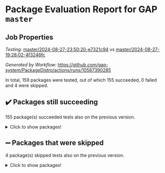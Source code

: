 # Package Evaluation Report for GAP `master`

## Job Properties

*Testing:* [master/2024-08-27-23:50:20-e7321c94](https://github.com/gap-system/PackageDistro/blob/data/reports/master/2024-08-27-23:50:20-e7321c94) vs [master/2024-08-27-19:28:02-4f3246fc](https://github.com/gap-system/PackageDistro/blob/data/reports/master/2024-08-27-19:28:02-4f3246fc)

*Generated by Workflow:* https://github.com/gap-system/PackageDistro/actions/runs/10587390285

In total, 159 packages were tested, out of which 155 succeeded, 0 failed and 4 were skipped.

## :heavy_check_mark: Packages still succeeding

155 package(s) succeeded tests also on the previous version.
<details><summary>Click to show packages!</summary>

- 4ti2interface 2023.02-04 [(success)](https://github.com/gap-system/PackageDistro/actions/runs/10587390285/job/29338235854)
- ace 5.6.2 [(success)](https://github.com/gap-system/PackageDistro/actions/runs/10587390285/job/29338235985)
- aclib 1.3.2 [(success)](https://github.com/gap-system/PackageDistro/actions/runs/10587390285/job/29338236106)
- agt 0.3.1 [(success)](https://github.com/gap-system/PackageDistro/actions/runs/10587390285/job/29338236236)
- alnuth 3.2.1 [(success)](https://github.com/gap-system/PackageDistro/actions/runs/10587390285/job/29338236379)
- anupq 3.3.0 [(success)](https://github.com/gap-system/PackageDistro/actions/runs/10587390285/job/29338236478)
- atlasrep 2.1.9 [(success)](https://github.com/gap-system/PackageDistro/actions/runs/10587390285/job/29338236635)
- autodoc 2023.06.19 [(success)](https://github.com/gap-system/PackageDistro/actions/runs/10587390285/job/29338236770)
- automata 1.15 [(success)](https://github.com/gap-system/PackageDistro/actions/runs/10587390285/job/29338236918)
- automgrp 1.3.2 [(success)](https://github.com/gap-system/PackageDistro/actions/runs/10587390285/job/29338237157)
- autpgrp 1.11 [(success)](https://github.com/gap-system/PackageDistro/actions/runs/10587390285/job/29338240264)
- cap 2024.08-05 [(success)](https://github.com/gap-system/PackageDistro/actions/runs/10587390285/job/29338240691)
- caratinterface 2.3.6 [(success)](https://github.com/gap-system/PackageDistro/actions/runs/10587390285/job/29338241024)
- cddinterface 2024.08.27 [(success)](https://github.com/gap-system/PackageDistro/actions/runs/10587390285/job/29338241972)
- circle 1.6.6 [(success)](https://github.com/gap-system/PackageDistro/actions/runs/10587390285/job/29338243464)
- classicpres 1.22 [(success)](https://github.com/gap-system/PackageDistro/actions/runs/10587390285/job/29338243656)
- cohomolo 1.6.11 [(success)](https://github.com/gap-system/PackageDistro/actions/runs/10587390285/job/29338243821)
- congruence 1.2.6 [(success)](https://github.com/gap-system/PackageDistro/actions/runs/10587390285/job/29338244048)
- corelg 1.57 [(success)](https://github.com/gap-system/PackageDistro/actions/runs/10587390285/job/29338244361)
- crime 1.6 [(success)](https://github.com/gap-system/PackageDistro/actions/runs/10587390285/job/29338244524)
- crisp 1.4.6 [(success)](https://github.com/gap-system/PackageDistro/actions/runs/10587390285/job/29338244676)
- crypting 0.10.4 [(success)](https://github.com/gap-system/PackageDistro/actions/runs/10587390285/job/29338244834)
- cryst 4.1.27 [(success)](https://github.com/gap-system/PackageDistro/actions/runs/10587390285/job/29338244966)
- crystcat 1.1.10 [(success)](https://github.com/gap-system/PackageDistro/actions/runs/10587390285/job/29338245117)
- ctbllib 1.3.9 [(success)](https://github.com/gap-system/PackageDistro/actions/runs/10587390285/job/29338245257)
- cubefree 1.19 [(success)](https://github.com/gap-system/PackageDistro/actions/runs/10587390285/job/29338245411)
- curlinterface 2.3.2 [(success)](https://github.com/gap-system/PackageDistro/actions/runs/10587390285/job/29338245680)
- cvec 2.8.2 [(success)](https://github.com/gap-system/PackageDistro/actions/runs/10587390285/job/29338245876)
- datastructures 0.3.1 [(success)](https://github.com/gap-system/PackageDistro/actions/runs/10587390285/job/29338246078)
- deepthought 1.0.7 [(success)](https://github.com/gap-system/PackageDistro/actions/runs/10587390285/job/29338246250)
- design 1.8 [(success)](https://github.com/gap-system/PackageDistro/actions/runs/10587390285/job/29338246428)
- difsets 2.3.1 [(success)](https://github.com/gap-system/PackageDistro/actions/runs/10587390285/job/29338246606)
- digraphs 1.7.1 [(success)](https://github.com/gap-system/PackageDistro/actions/runs/10587390285/job/29338246788)
- edim 1.3.8 [(success)](https://github.com/gap-system/PackageDistro/actions/runs/10587390285/job/29338247037)
- example 4.3.4 [(success)](https://github.com/gap-system/PackageDistro/actions/runs/10587390285/job/29338247248)
- examplesforhomalg 2023.10-01 [(success)](https://github.com/gap-system/PackageDistro/actions/runs/10587390285/job/29338247428)
- factint 1.6.3 [(success)](https://github.com/gap-system/PackageDistro/actions/runs/10587390285/job/29338247580)
- ferret 1.0.12 [(success)](https://github.com/gap-system/PackageDistro/actions/runs/10587390285/job/29338247774)
- fga 1.5.0 [(success)](https://github.com/gap-system/PackageDistro/actions/runs/10587390285/job/29338247984)
- fining 1.5.6 [(success)](https://github.com/gap-system/PackageDistro/actions/runs/10587390285/job/29338248156)
- float 1.0.4 [(success)](https://github.com/gap-system/PackageDistro/actions/runs/10587390285/job/29338248343)
- format 1.4.4 [(success)](https://github.com/gap-system/PackageDistro/actions/runs/10587390285/job/29338248519)
- forms 1.2.11 [(success)](https://github.com/gap-system/PackageDistro/actions/runs/10587390285/job/29338248706)
- fplsa 1.2.6 [(success)](https://github.com/gap-system/PackageDistro/actions/runs/10587390285/job/29338248893)
- fr 2.4.13 [(success)](https://github.com/gap-system/PackageDistro/actions/runs/10587390285/job/29338249058)
- francy 2.0.3 [(success)](https://github.com/gap-system/PackageDistro/actions/runs/10587390285/job/29338249233)
- fwtree 1.3 [(success)](https://github.com/gap-system/PackageDistro/actions/runs/10587390285/job/29338249441)
- gapdoc 1.6.7 [(success)](https://github.com/gap-system/PackageDistro/actions/runs/10587390285/job/29338249634)
- gauss 2023.08-01 [(success)](https://github.com/gap-system/PackageDistro/actions/runs/10587390285/job/29338249858)
- gaussforhomalg 2024.08-01 [(success)](https://github.com/gap-system/PackageDistro/actions/runs/10587390285/job/29338250028)
- gbnp 1.0.5 [(success)](https://github.com/gap-system/PackageDistro/actions/runs/10587390285/job/29338250180)
- generalizedmorphismsforcap 2024.04-01 [(success)](https://github.com/gap-system/PackageDistro/actions/runs/10587390285/job/29338250348)
- genss 1.6.9 [(success)](https://github.com/gap-system/PackageDistro/actions/runs/10587390285/job/29338250474)
- gradedmodules 2024.01-01 [(success)](https://github.com/gap-system/PackageDistro/actions/runs/10587390285/job/29338250620)
- gradedringforhomalg 2024.07-01 [(success)](https://github.com/gap-system/PackageDistro/actions/runs/10587390285/job/29338250765)
- grape 4.9.0 [(success)](https://github.com/gap-system/PackageDistro/actions/runs/10587390285/job/29338250914)
- groupoids 1.74 [(success)](https://github.com/gap-system/PackageDistro/actions/runs/10587390285/job/29338251081)
- grpconst 2.6.5 [(success)](https://github.com/gap-system/PackageDistro/actions/runs/10587390285/job/29338251266)
- guarana 0.96.3 [(success)](https://github.com/gap-system/PackageDistro/actions/runs/10587390285/job/29338251413)
- guava 3.19 [(success)](https://github.com/gap-system/PackageDistro/actions/runs/10587390285/job/29338251575)
- hap 1.65 [(success)](https://github.com/gap-system/PackageDistro/actions/runs/10587390285/job/29338251728)
- hapcryst 0.1.15 [(success)](https://github.com/gap-system/PackageDistro/actions/runs/10587390285/job/29338251880)
- hecke 1.5.3 [(success)](https://github.com/gap-system/PackageDistro/actions/runs/10587390285/job/29338252037)
- help 4.0 [(success)](https://github.com/gap-system/PackageDistro/actions/runs/10587390285/job/29338252162)
- homalg 2024.01-01 [(success)](https://github.com/gap-system/PackageDistro/actions/runs/10587390285/job/29338252307)
- homalgtocas 2023.11-01 [(success)](https://github.com/gap-system/PackageDistro/actions/runs/10587390285/job/29338252502)
- idrel 2.48 [(success)](https://github.com/gap-system/PackageDistro/actions/runs/10587390285/job/29338252660)
- images 1.3.3 [(success)](https://github.com/gap-system/PackageDistro/actions/runs/10587390285/job/29338252799)
- intpic 0.3.0 [(success)](https://github.com/gap-system/PackageDistro/actions/runs/10587390285/job/29338252946)
- io 4.8.3 [(success)](https://github.com/gap-system/PackageDistro/actions/runs/10587390285/job/29338253076)
- io_forhomalg 2023.02-04 [(success)](https://github.com/gap-system/PackageDistro/actions/runs/10587390285/job/29338253223)
- irredsol 1.4.4 [(success)](https://github.com/gap-system/PackageDistro/actions/runs/10587390285/job/29338253360)
- json 2.2.2 [(success)](https://github.com/gap-system/PackageDistro/actions/runs/10587390285/job/29338253482)
- jupyterkernel 1.5.1 [(success)](https://github.com/gap-system/PackageDistro/actions/runs/10587390285/job/29338253606)
- jupyterviz 1.5.6 [(success)](https://github.com/gap-system/PackageDistro/actions/runs/10587390285/job/29338253719)
- kan 1.37 [(success)](https://github.com/gap-system/PackageDistro/actions/runs/10587390285/job/29338253849)
- kbmag 1.5.11 [(success)](https://github.com/gap-system/PackageDistro/actions/runs/10587390285/job/29338253979)
- laguna 3.9.7 [(success)](https://github.com/gap-system/PackageDistro/actions/runs/10587390285/job/29338254111)
- liealgdb 2.2.1 [(success)](https://github.com/gap-system/PackageDistro/actions/runs/10587390285/job/29338254222)
- liepring 2.9.1 [(success)](https://github.com/gap-system/PackageDistro/actions/runs/10587390285/job/29338254365)
- liering 2.4.2 [(success)](https://github.com/gap-system/PackageDistro/actions/runs/10587390285/job/29338254494)
- linearalgebraforcap 2024.08-07 [(success)](https://github.com/gap-system/PackageDistro/actions/runs/10587390285/job/29338254650)
- lins 0.9 [(success)](https://github.com/gap-system/PackageDistro/actions/runs/10587390285/job/29338254803)
- localizeringforhomalg 2023.10-01 [(success)](https://github.com/gap-system/PackageDistro/actions/runs/10587390285/job/29338254968)
- loops 3.4.3 [(success)](https://github.com/gap-system/PackageDistro/actions/runs/10587390285/job/29338255121)
- lpres 1.1.1 [(success)](https://github.com/gap-system/PackageDistro/actions/runs/10587390285/job/29338255276)
- majoranaalgebras 1.5.2 [(success)](https://github.com/gap-system/PackageDistro/actions/runs/10587390285/job/29338255428)
- mapclass 1.4.6 [(success)](https://github.com/gap-system/PackageDistro/actions/runs/10587390285/job/29338255571)
- matgrp 0.70 [(success)](https://github.com/gap-system/PackageDistro/actions/runs/10587390285/job/29338255743)
- matricesforhomalg 2024.08-05 [(success)](https://github.com/gap-system/PackageDistro/actions/runs/10587390285/job/29338255901)
- modisom 2.5.4 [(success)](https://github.com/gap-system/PackageDistro/actions/runs/10587390285/job/29338256029)
- modulepresentationsforcap 2024.08-03 [(success)](https://github.com/gap-system/PackageDistro/actions/runs/10587390285/job/29338256155)
- modules 2024.01-01 [(success)](https://github.com/gap-system/PackageDistro/actions/runs/10587390285/job/29338256290)
- monoidalcategories 2024.06-02 [(success)](https://github.com/gap-system/PackageDistro/actions/runs/10587390285/job/29338256428)
- nconvex 2022.09-01 [(success)](https://github.com/gap-system/PackageDistro/actions/runs/10587390285/job/29338256568)
- nilmat 1.4.2 [(success)](https://github.com/gap-system/PackageDistro/actions/runs/10587390285/job/29338256704)
- nock 1.5 [(success)](https://github.com/gap-system/PackageDistro/actions/runs/10587390285/job/29338256822)
- normalizinterface 1.3.6 [(success)](https://github.com/gap-system/PackageDistro/actions/runs/10587390285/job/29338256936)
- nq 2.5.11 [(success)](https://github.com/gap-system/PackageDistro/actions/runs/10587390285/job/29338257030)
- numericalsgps 1.3.1 [(success)](https://github.com/gap-system/PackageDistro/actions/runs/10587390285/job/29338257181)
- openmath 11.5.3 [(success)](https://github.com/gap-system/PackageDistro/actions/runs/10587390285/job/29338257313)
- orb 4.9.1 [(success)](https://github.com/gap-system/PackageDistro/actions/runs/10587390285/job/29338257436)
- packagemanager 1.4.4 [(success)](https://github.com/gap-system/PackageDistro/actions/runs/10587390285/job/29338257584)
- patternclass 2.4.3 [(success)](https://github.com/gap-system/PackageDistro/actions/runs/10587390285/job/29338257727)
- permut 2.0.5 [(success)](https://github.com/gap-system/PackageDistro/actions/runs/10587390285/job/29338257867)
- polenta 1.3.10 [(success)](https://github.com/gap-system/PackageDistro/actions/runs/10587390285/job/29338258041)
- polymaking 0.8.7 [(success)](https://github.com/gap-system/PackageDistro/actions/runs/10587390285/job/29338258175)
- primgrp 3.4.4 [(success)](https://github.com/gap-system/PackageDistro/actions/runs/10587390285/job/29338258326)
- profiling 2.6.0 [(success)](https://github.com/gap-system/PackageDistro/actions/runs/10587390285/job/29338258487)
- qdistrnd 0.9.4 [(success)](https://github.com/gap-system/PackageDistro/actions/runs/10587390285/job/29338258653)
- qpa 1.35 [(success)](https://github.com/gap-system/PackageDistro/actions/runs/10587390285/job/29338258818)
- quagroup 1.8.4 [(success)](https://github.com/gap-system/PackageDistro/actions/runs/10587390285/job/29338258982)
- radiroot 2.9 [(success)](https://github.com/gap-system/PackageDistro/actions/runs/10587390285/job/29338259126)
- rcwa 4.7.1 [(success)](https://github.com/gap-system/PackageDistro/actions/runs/10587390285/job/29338259292)
- rds 1.8 [(success)](https://github.com/gap-system/PackageDistro/actions/runs/10587390285/job/29338259489)
- recog 1.4.2 [(success)](https://github.com/gap-system/PackageDistro/actions/runs/10587390285/job/29338259658)
- repndecomp 1.3.0 [(success)](https://github.com/gap-system/PackageDistro/actions/runs/10587390285/job/29338259842)
- repsn 3.1.2 [(success)](https://github.com/gap-system/PackageDistro/actions/runs/10587390285/job/29338260048)
- resclasses 4.7.3 [(success)](https://github.com/gap-system/PackageDistro/actions/runs/10587390285/job/29338260236)
- ringsforhomalg 2024.06-01 [(success)](https://github.com/gap-system/PackageDistro/actions/runs/10587390285/job/29338260406)
- sco 2023.08-01 [(success)](https://github.com/gap-system/PackageDistro/actions/runs/10587390285/job/29338260548)
- scscp 2.4.3 [(success)](https://github.com/gap-system/PackageDistro/actions/runs/10587390285/job/29338260698)
- semigroups 5.3.7 [(success)](https://github.com/gap-system/PackageDistro/actions/runs/10587390285/job/29338260835)
- sglppow 2.4 [(success)](https://github.com/gap-system/PackageDistro/actions/runs/10587390285/job/29338260975)
- sgpviz 0.999.5 [(success)](https://github.com/gap-system/PackageDistro/actions/runs/10587390285/job/29338261126)
- simpcomp 2.1.14 [(success)](https://github.com/gap-system/PackageDistro/actions/runs/10587390285/job/29338261277)
- singular 2024.06.03 [(success)](https://github.com/gap-system/PackageDistro/actions/runs/10587390285/job/29338261438)
- sl2reps 1.1 [(success)](https://github.com/gap-system/PackageDistro/actions/runs/10587390285/job/29338261610)
- sla 1.6.2 [(success)](https://github.com/gap-system/PackageDistro/actions/runs/10587390285/job/29338261775)
- smallgrp 1.5.4 [(success)](https://github.com/gap-system/PackageDistro/actions/runs/10587390285/job/29338261975)
- smallsemi 0.7.1 [(success)](https://github.com/gap-system/PackageDistro/actions/runs/10587390285/job/29338262209)
- sonata 2.9.6 [(success)](https://github.com/gap-system/PackageDistro/actions/runs/10587390285/job/29338262475)
- sophus 1.27 [(success)](https://github.com/gap-system/PackageDistro/actions/runs/10587390285/job/29338262656)
- sotgrps 1.2 [(success)](https://github.com/gap-system/PackageDistro/actions/runs/10587390285/job/29338262860)
- spinsym 1.5.2 [(success)](https://github.com/gap-system/PackageDistro/actions/runs/10587390285/job/29338263041)
- standardff 1.0 [(success)](https://github.com/gap-system/PackageDistro/actions/runs/10587390285/job/29338263184)
- symbcompcc 1.3.2 [(success)](https://github.com/gap-system/PackageDistro/actions/runs/10587390285/job/29338263323)
- thelma 1.3 [(success)](https://github.com/gap-system/PackageDistro/actions/runs/10587390285/job/29338263463)
- tomlib 1.2.11 [(success)](https://github.com/gap-system/PackageDistro/actions/runs/10587390285/job/29338263598)
- toolsforhomalg 2024.07-01 [(success)](https://github.com/gap-system/PackageDistro/actions/runs/10587390285/job/29338263768)
- toric 1.9.6 [(success)](https://github.com/gap-system/PackageDistro/actions/runs/10587390285/job/29338263930)
- toricvarieties 2022.07.13 [(success)](https://github.com/gap-system/PackageDistro/actions/runs/10587390285/job/29338264061)
- transgrp 3.6.5 [(success)](https://github.com/gap-system/PackageDistro/actions/runs/10587390285/job/29338264201)
- typeset 1.2.2 [(success)](https://github.com/gap-system/PackageDistro/actions/runs/10587390285/job/29338264363)
- ugaly 4.1.3 [(success)](https://github.com/gap-system/PackageDistro/actions/runs/10587390285/job/29338264548)
- unipot 1.6 [(success)](https://github.com/gap-system/PackageDistro/actions/runs/10587390285/job/29338264722)
- unitlib 4.2.0 [(success)](https://github.com/gap-system/PackageDistro/actions/runs/10587390285/job/29338264870)
- utils 0.85 [(success)](https://github.com/gap-system/PackageDistro/actions/runs/10587390285/job/29338265020)
- uuid 0.7 [(success)](https://github.com/gap-system/PackageDistro/actions/runs/10587390285/job/29338265216)
- walrus 0.9991 [(success)](https://github.com/gap-system/PackageDistro/actions/runs/10587390285/job/29338265415)
- wedderga 4.10.5 [(success)](https://github.com/gap-system/PackageDistro/actions/runs/10587390285/job/29338265629)
- xmod 2.92 [(success)](https://github.com/gap-system/PackageDistro/actions/runs/10587390285/job/29338265827)
- xmodalg 1.23 [(success)](https://github.com/gap-system/PackageDistro/actions/runs/10587390285/job/29338266036)
- yangbaxter 0.10.6 [(success)](https://github.com/gap-system/PackageDistro/actions/runs/10587390285/job/29338266588)
- zeromqinterface 0.16 [(success)](https://github.com/gap-system/PackageDistro/actions/runs/10587390285/job/29338266889)
</details>

## :heavy_minus_sign: Packages that were skipped

4 package(s) skipped tests also on the previous version.
<details><summary>Click to show packages!</summary>

- browse 1.8.21 [(skipped)](https://github.com/gap-system/PackageDistro/actions/runs/10587390285/job/29338027762)
- itc 1.5.1 [(skipped)](https://github.com/gap-system/PackageDistro/actions/runs/10587390285/job/29338027762)
- polycyclic 2.16 [(skipped)](https://github.com/gap-system/PackageDistro/actions/runs/10587390285/job/29338027762)
- xgap 4.32 [(skipped)](https://github.com/gap-system/PackageDistro/actions/runs/10587390285/job/29338027762)
</details>

